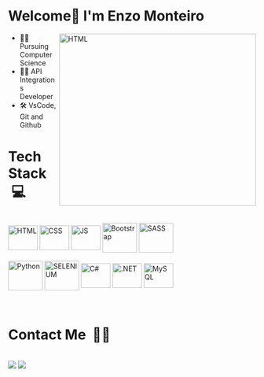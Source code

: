 


# Welcome👋 I'm Enzo Monteiro

<div style="display inline_block">
   <img align="right" alt="HTML" height="350" width="400" src="https://user-images.githubusercontent.com/72459340/199549448-1c41e7ca-8ac4-48f3-809e-c682398ef969.gif">
</div>


- 👨‍🎓 Pursuing Computer Science
- 🧑‍💻 API Integrations Developer
- 🛠 VsCode, Git and Github





  
 # Tech Stack &nbsp;💻
  <div style="display: inline_block"><br/>
    <img align="center" alt="HTML" height="50" width="60" src="https://cdn.jsdelivr.net/gh/devicons/devicon/icons/html5/html5-original.svg" />
    <img align="center" alt="CSS" height="50" width="60" src="https://cdn.jsdelivr.net/gh/devicons/devicon/icons/css3/css3-original.svg" />
    <img align="center" alt="JS" height="50" width="60" src="https://cdn.jsdelivr.net/gh/devicons/devicon/icons/javascript/javascript-original.svg">
    <img align="center" alt="Bootstrap" height="60" width="70" src="https://cdn.jsdelivr.net/gh/devicons/devicon/icons/bootstrap/bootstrap-original.svg">
    <img align="center" alt="SASS" height="60" width="70" src="https://cdn.jsdelivr.net/gh/devicons/devicon/icons/sass/sass-original.svg">
  </div>
  <div style="display: inline_block"><br/>
    <img align="center" alt="Python" height="60" width="70" src="https://cdn.jsdelivr.net/gh/devicons/devicon/icons/python/python-original.svg">
    <img align="center" alt="SELENIUM" height="60" width="70" src="https://cdn.jsdelivr.net/gh/devicons/devicon/icons/selenium/selenium-original.svg">
    <img align="center" alt="C#" height="50" width="60" src="https://cdn.jsdelivr.net/gh/devicons/devicon/icons/csharp/csharp-original.svg" />
    <img align="center" alt=".NET" height="50" width="60" src="https://cdn.jsdelivr.net/gh/devicons/devicon/icons/dotnetcore/dotnetcore-original.svg" />
    <img align="center" alt="MySQL" height="50" width="60" src="https://cdn.jsdelivr.net/gh/devicons/devicon/icons/mysql/mysql-original.svg">
  </div>
  <br/><br/>
  
# Contact Me &nbsp;🙋‍♂️
  <div style="display: inline_block"><br/>
      <a href = "mailto:enzovila.monteiro@gmail.com"><img src="https://img.shields.io/badge/-Gmail-%23333?style=for-the-badge&logo=gmail&logoColor=red"  target="_blank"></a>
  <a href="https://www.linkedin.com/in/enzovila/" target="_blank"><img src="https://img.shields.io/badge/-LinkedIn-%230077B5?style=for-the-badge&logo=linkedin&logoColor=white"></a>
  </div>
